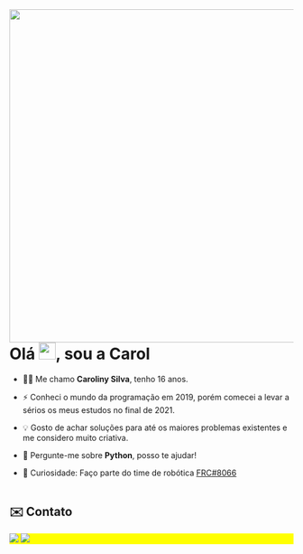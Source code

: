<img align="right" height="590em" src="https://raw.githubusercontent.com/gist/HeyCaroll/656f47ab8ca15e1ac660cd16efda31ba/raw/82280dbfad8c04187d9d185aa5a4513f393da59b/GithubCard.svg"/>

<h1 align="left">Olá <img src="https://raw.githubusercontent.com/kaueMarques/kaueMarques/master/hi.gif" height="30px">, sou a Carol
</h1>

- 👨‍💻 Me chamo **Caroliny Silva**, tenho 16 anos.

- ⚡ Conheci o mundo da programação em 2019, porém comecei a levar a sérios os meus estudos no final de 2021.

- 💡 Gosto de achar soluções para até os maiores problemas existentes e me considero muito criativa.

- 💬 Pergunte-me sobre **Python**, posso te ajudar!

- 🔭 Curiosidade: Faço parte do time de robótica [FRC#8066](https://linktr.ee/wolfarmyrobotics)
<br><br>


## ✉️ Contato 
<p align="left" style="background:yellow"> 
<a href= "https://www.instagram.com/nesquik_008/"><img src="https://img.shields.io/badge/-Instagram-%23333?style=for-the-badge&logo=instagram&logoColor=white" target="_blank"></a>
<a href= "mailto:caroliny.silv4@gmail.com"><img src="https://img.shields.io/badge/-Gmail-%23333?style=for-the-badge&logo=gmail&logoColor=white" target="_blank"></a>

</p>




